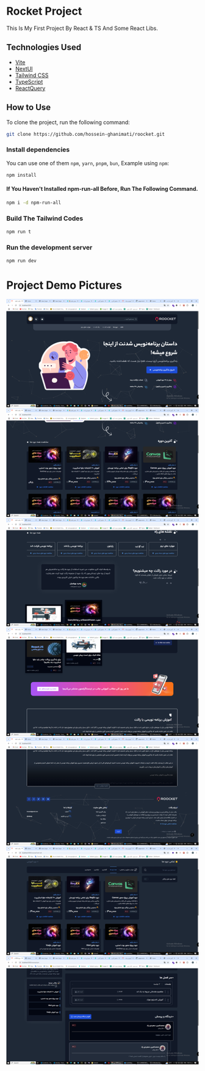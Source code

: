 # Rocket Project

This Is My First Project By React & TS And Some React Libs.

## Technologies Used

- [Vite](https://vitejs.dev/guide/)
- [NextUI](https://nextui.org)
- [Tailwind CSS](https://tailwindcss.com)
- [TypeScript](https://www.typescriptlang.org)
- [ReactQuery](https://tanstack.com/query/latest/docs/framework/react/overview)

## How to Use

To clone the project, run the following command:

```bash
git clone https://github.com/hossein-ghanimati/roocket.git
```

### Install dependencies

You can use one of them `npm`, `yarn`, `pnpm`, `bun`, Example using `npm`:

```bash
npm install
```
#### If You Haven't Installed npm-run-all Before, Run The Following Command.

```bash
npm i -d npm-run-all
```

### Build The Tailwind Codes

```bash
npm run t
```
### Run the development server

```bash
npm run dev
```

# Project Demo Pictures
![Project Screenshot](https://raw.githubusercontent.com/hossein-ghanimati/roocket/refs/heads/main/demo/1.png)
![Project Screenshot](https://raw.githubusercontent.com/hossein-ghanimati/roocket/refs/heads/main/demo/2.png)
![Project Screenshot](https://raw.githubusercontent.com/hossein-ghanimati/roocket/refs/heads/main/demo/3.png)
![Project Screenshot](https://raw.githubusercontent.com/hossein-ghanimati/roocket/refs/heads/main/demo/4.png)
![Project Screenshot](https://raw.githubusercontent.com/hossein-ghanimati/roocket/refs/heads/main/demo/5.png)
![Project Screenshot](https://raw.githubusercontent.com/hossein-ghanimati/roocket/refs/heads/main/demo/6.png)
![Project Screenshot](https://raw.githubusercontent.com/hossein-ghanimati/roocket/refs/heads/main/demo/7.png)
